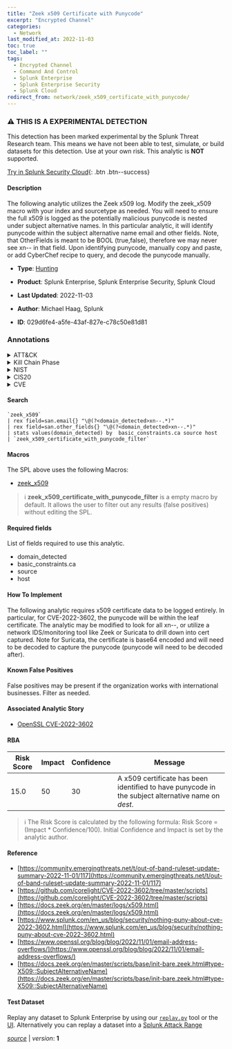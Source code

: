 ```yaml
---
title: "Zeek x509 Certificate with Punycode"
excerpt: "Encrypted Channel"
categories:
  - Network
last_modified_at: 2022-11-03
toc: true
toc_label: ""
tags:
  - Encrypted Channel
  - Command And Control
  - Splunk Enterprise
  - Splunk Enterprise Security
  - Splunk Cloud
redirect_from: network/zeek_x509_certificate_with_punycode/
---
```


### :warning: THIS IS A EXPERIMENTAL DETECTION
This detection has been marked experimental by the Splunk Threat Research team. This means we have not been able to test, simulate, or build datasets for this detection. Use at your own risk. This analytic is **NOT** supported.


[Try in Splunk Security Cloud](https://www.splunk.com/en_us/cyber-security.html){: .btn .btn--success}

#### Description

The following analytic utilizes the Zeek x509 log. Modify the zeek_x509 macro with your index and sourcetype as needed. You will need to ensure the full x509 is logged as the potentially malicious punycode is nested under subject alternative names. In this particular analytic, it will identify punycode within the subject alternative name email and other fields. Note, that OtherFields is meant to be BOOL (true,false), therefore we may never see xn-- in that field. Upon identifying punycode, manually copy and paste, or add CyberChef recipe to query, and decode the punycode manually.

- **Type**: [Hunting](https://github.com/splunk/security_content/wiki/Detection-Analytic-Types)
- **Product**: Splunk Enterprise, Splunk Enterprise Security, Splunk Cloud

- **Last Updated**: 2022-11-03
- **Author**: Michael Haag, Splunk
- **ID**: 029d6fe4-a5fe-43af-827e-c78c50e81d81

### Annotations
<details>
  <summary>ATT&CK</summary>

<div markdown="1">

#### [ATT&CK](https://attack.mitre.org/)

| ID          | Technique   | Tactic         |
| ----------- | ----------- |--------------- |
| [T1573](https://attack.mitre.org/techniques/T1573/) | Encrypted Channel | Command And Control |

</div>
</details>


<details>
  <summary>Kill Chain Phase</summary>

<div markdown="1">

* Reconnaissance
* Delivery


</div>
</details>


<details>
  <summary>NIST</summary>

<div markdown="1">

* DE.CM



</div>
</details>

<details>
  <summary>CIS20</summary>

<div markdown="1">

* CIS 3
* CIS 5
* CIS 16



</div>
</details>

<details>
  <summary>CVE</summary>

<div markdown="1">


</div>
</details>


#### Search

```
`zeek_x509` 
| rex field=san.email{} "\@(?<domain_detected>xn--.*)" 
| rex field=san.other_fields{} "\@(?<domain_detected>xn--.*)" 
| stats values(domain_detected) by  basic_constraints.ca source host 
| `zeek_x509_certificate_with_punycode_filter`
```

#### Macros
The SPL above uses the following Macros:
* [zeek_x509](https://github.com/splunk/security_content/blob/develop/macros/zeek_x509.yml)

> :information_source:
> **zeek_x509_certificate_with_punycode_filter** is a empty macro by default. It allows the user to filter out any results (false positives) without editing the SPL.



#### Required fields
List of fields required to use this analytic.
* domain_detected
* basic_constraints.ca
* source
* host



#### How To Implement
The following analytic requires x509 certificate data to be logged entirely. In particular, for CVE-2022-3602, the punycode will be within the leaf certificate. The analytic may be modified to look for all xn--, or utilize a network IDS/monitoring tool like Zeek or Suricata to drill down into cert captured. Note for Suricata, the certificate is base64 encoded and will need to be decoded to capture the punycode (punycode will need to be decoded after).
#### Known False Positives
False positives may be present if the organization works with international businesses. Filter as needed.

#### Associated Analytic Story
* [OpenSSL CVE-2022-3602](/stories/openssl_cve-2022-3602)




#### RBA

| Risk Score  | Impact      | Confidence   | Message      |
| ----------- | ----------- |--------------|--------------|
| 15.0 | 50 | 30 | A x509 certificate has been identified to have punycode in the subject alternative name on $dest$. |


> :information_source:
> The Risk Score is calculated by the following formula: Risk Score = (Impact * Confidence/100). Initial Confidence and Impact is set by the analytic author.


#### Reference

* [https://community.emergingthreats.net/t/out-of-band-ruleset-update-summary-2022-11-01/117](https://community.emergingthreats.net/t/out-of-band-ruleset-update-summary-2022-11-01/117)
* [https://github.com/corelight/CVE-2022-3602/tree/master/scripts](https://github.com/corelight/CVE-2022-3602/tree/master/scripts)
* [https://docs.zeek.org/en/master/logs/x509.html](https://docs.zeek.org/en/master/logs/x509.html)
* [https://www.splunk.com/en_us/blog/security/nothing-puny-about-cve-2022-3602.html](https://www.splunk.com/en_us/blog/security/nothing-puny-about-cve-2022-3602.html)
* [https://www.openssl.org/blog/blog/2022/11/01/email-address-overflows/](https://www.openssl.org/blog/blog/2022/11/01/email-address-overflows/)
* [https://docs.zeek.org/en/master/scripts/base/init-bare.zeek.html#type-X509::SubjectAlternativeName](https://docs.zeek.org/en/master/scripts/base/init-bare.zeek.html#type-X509::SubjectAlternativeName)



#### Test Dataset
Replay any dataset to Splunk Enterprise by using our [`replay.py`](https://github.com/splunk/attack_data#using-replaypy) tool or the [UI](https://github.com/splunk/attack_data#using-ui).
Alternatively you can replay a dataset into a [Splunk Attack Range](https://github.com/splunk/attack_range#replay-dumps-into-attack-range-splunk-server)




[*source*](https://github.com/splunk/security_content/tree/develop/detections/experimental/network/zeek_x509_certificate_with_punycode.yml) \| *version*: **1**